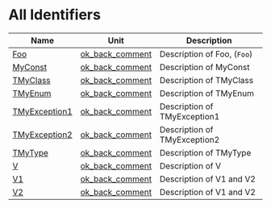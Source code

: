# All Identifiers


| Name | Unit | Description |
|---|---|---|
| [Foo](ok_back_comment.md#Foo) | [ok_back_comment](ok_back_comment.md) | Description of Foo, (`Foo`) |
| [MyConst](ok_back_comment.md#MyConst) | [ok_back_comment](ok_back_comment.md) | Description of MyConst |
| [TMyClass](ok_back_comment.TMyClass.md) | [ok_back_comment](ok_back_comment.md) | Description of TMyClass |
| [TMyEnum](ok_back_comment.md#TMyEnum) | [ok_back_comment](ok_back_comment.md) | Description of TMyEnum |
| [TMyException1](ok_back_comment.TMyException1.md) | [ok_back_comment](ok_back_comment.md) | Description of TMyException1 |
| [TMyException2](ok_back_comment.TMyException2.md) | [ok_back_comment](ok_back_comment.md) | Description of TMyException2 |
| [TMyType](ok_back_comment.md#TMyType) | [ok_back_comment](ok_back_comment.md) | Description of TMyType |
| [V](ok_back_comment.md#V) | [ok_back_comment](ok_back_comment.md) | Description of V |
| [V1](ok_back_comment.md#V1) | [ok_back_comment](ok_back_comment.md) | Description of V1 and V2 |
| [V2](ok_back_comment.md#V2) | [ok_back_comment](ok_back_comment.md) | Description of V1 and V2 |
